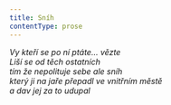 ```yaml
---
title: Sníh
contentType: prose
---
```


<section>

_Vy kteří se po ní ptáte… vězte  
Liší se od těch ostatních  
tím že nepolituje sebe ale sníh  
který ji na jaře přepadl ve vnitřním městě  
a dav jej za to udupal_

</section>
